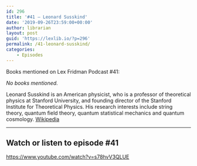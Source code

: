 ```yaml
---
id: 296
title: '#41 – Leonard Susskind'
date: '2019-09-26T23:59:00+00:00'
author: librarian
layout: post
guid: 'https://lexlib.io/?p=296'
permalink: /41-leonard-susskind/
categories:
    - Episodes
---
```


Books mentioned on Lex Fridman Podcast #41:

*No books mentioned.*

<!--more-->

Leonard Susskind is an American physicist, who is a professor of theoretical physics at Stanford University, and founding director of the Stanford Institute for Theoretical Physics. His research interests include string theory, quantum field theory, quantum statistical mechanics and quantum cosmology. [Wikipedia](https://en.wikipedia.org/wiki/Leonard_Susskind)

- - - - - -

## Watch or listen to episode #41

<https://www.youtube.com/watch?v=s78hvV3QLUE>